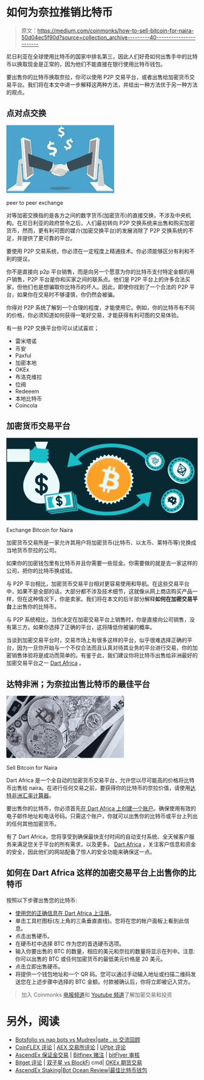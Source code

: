 # 如何为奈拉推销比特币

> 原文：<https://medium.com/coinmonks/how-to-sell-bitcoin-for-naira-50d04ec5f90d?source=collection_archive---------40----------------------->

尼日利亚在全球使用比特币的国家中排名第三，因此人们好奇如何出售手中的比特币以换取现金是正常的，因为他们不能直接在银行使用比特币钱包。

要出售你的比特币换取奈拉，你可以使用 P2P 交易平台，或者出售给加密货币交易平台。我们将在本文中进一步解释这两种方法，并给出一种方法优于另一种方法的观点。

## **点对点交换**

![](img/f4d203599316b4ca7483ba3a1b3b2b88.png)

peer to peer exchange

对等加密交换指的是各方之间的数字货币(加密货币)的直接交换，不涉及中央机构。在尼日利亚的政府禁令之后，人们最初转向 P2P 交换系统来出售和购买加密货币，然而，更有利可图的媒介(加密交换平台)的发展消除了 P2P 交换系统的不足，并提供了更可靠的平台。

要使用 P2P 交易系统，你必须在一定程度上精通技术。你必须能够区分有利和不利的提议。

你不是直接向 p2p 平台销售，而是向另一个愿意为你的比特币支付特定金额的用户销售，P2P 平台是你和买家之间的联系点。他们是 P2P 平台上的许多合法买家，但他们也是想骗取你比特币的坏人。因此，即使你找到了一个合法的 P2P 平台，如果你在交易时不够谨慎，你仍然会被骗。

你得对 P2P 系统了解到一个合理的程度，才能使用它。例如，你的比特币有不同的价格，你必须知道如何获得一笔好交易，才能获得有利可图的交易体验。

有一些 P2P 交换平台你可以试试喜欢；

*   雷米塔诺
*   币安
*   Paxful
*   加密本地
*   OKEx
*   布洛克维拉
*   位阀
*   Redeeem
*   本地比特币
*   Coincola

## **加密货币交易平台**

![](img/d5614f0c99cdbc24197756d94f499628.png)

Exchange Bitcoin for Naira

加密货币交易所是一家允许其用户将加密货币(比特币、以太币、莱特币等)兑换成当地货币奈拉的公司。

如果你的加密钱包里有比特币并且你需要一些现金。你需要做的就是去一家这样的公司，把你的比特币换成钱。

与 P2P 平台相比，加密货币交易平台相对更容易使用和导航。在这些交易平台中，如果不是全部的话，大部分都不涉及技术细节，这就像从网上商店购买产品一样，但在这种情况下，你是卖家。我们将在本文的后半部分解释**如何在加密交易平台**上出售你的比特币。

与 P2P 系统相比，当你决定在加密交易平台上销售时，你是直接向公司销售，没有第三方。如果你选择了正确的平台，这将降低你被骗的概率。

当谈到加密交易平台时，交易市场上有很多这样的平台，似乎很难选择正确的平台，因为一旦你开始与一个不仅合法而且认真对待其业务的平台进行交易，你的加密销售体验将是成功而简单的。有鉴于此，我们建议你将比特币出售给非洲最好的加密交易平台之一 [Dart Africa](https://dartafrica.io/) 。

## **达特非洲；为奈拉出售比特币的最佳平台**

![](img/f2724eeddd818944b8ee314ed88c2f52.png)

Sell Bitcoin for Naira

Dart Africa 是一个全自动的加密货币交易平台，允许您以尽可能高的价格将比特币出售给 naira。在进行任何交易之前，要获得你的比特币的奈拉价值，请使用[达特非洲汇率计算器](https://dartafrica.io/coincalculator)。

要出售你的比特币，你必须首先[在 Dart Africa 上创建一个账户](https://dartafrica.io/register)。确保使用有效的电子邮件地址和电话号码。只需这个账户，你就可以出售你的比特币或平台上列出的任何其他加密货币。

有了 Dart Africa，您将享受到确保最快支付时间的自动支付系统、全天候客户服务来满足您关于平台的所有需求，以及更多。 [Dart Africa](http://dartafrica.io) ，关注客户信息和资金的安全，因此他们的网站配备了惊人的安全功能来确保这一点。

## **如何在 Dart Africa 这样的加密交易平台上出售你的比特币**

按照以下步骤出售您的比特币:

*   [使用您的正确信息在 Dart Africa 上注册](https://dartafrica.io/register)。
*   单击工具栏图标(左上角的三条垂直直线)。您将在您的帐户面板上看到此信息。
*   点击出售硬币。
*   在硬币栏中选择 BTC 作为您的首选硬币选项。
*   输入你要出售的 BTC 的数量，相应的美元和奈拉的数量将显示在列中。注意:你可以出售的 BTC 或任何加密货币的最低美元价格是 20 美元。
*   点击立即出售硬币。
*   将提供一个钱包地址和一个 QR 码。您可以通过手动输入地址或扫描二维码发送您在上述步骤中选择的 BTC 金额。付款被确认后，你将立即被记入贷方。

> 加入 Coinmonks [电报频道](https://t.me/coincodecap)和 [Youtube 频道](https://www.youtube.com/c/coinmonks/videos)了解加密交易和投资

# 另外，阅读

*   [Botsfolio vs nap bots vs Mudrex](/coinmonks/botsfolio-vs-napbots-vs-mudrex-c81344970c02)|[gate . io 交流回顾](/coinmonks/gate-io-exchange-review-61bf87b7078f)
*   [CoinFLEX 评论](https://coincodecap.com/coinflex-review) | [AEX 交易所评论](https://coincodecap.com/aex-exchange-review) | [UPbit 评论](https://coincodecap.com/upbit-review)
*   [AscendEx 保证金交易](https://coincodecap.com/ascendex-margin-trading) | [Bitfinex 赌注](https://coincodecap.com/bitfinex-staking) | [bitFlyer 审核](https://coincodecap.com/bitflyer-review)
*   [Bitget 评论](https://coincodecap.com/bitget-review) | [双子星 vs BlockFi](https://coincodecap.com/gemini-vs-blockfi) cmd| [OKEx 期货交易](https://coincodecap.com/okex-futures-trading)
*   [AscendEx Staking](https://coincodecap.com/ascendex-staking)|[Bot Ocean Review](https://coincodecap.com/bot-ocean-review)|[最佳比特币钱包](https://coincodecap.com/bitcoin-wallets-india)